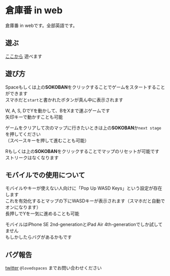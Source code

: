 # 倉庫番 in web
倉庫番 in webです。全部英語です。

## 遊ぶ
[ここから](https://lovespaces.github.io/sokoban_in_web) 遊べます

## 遊び方
Spaceもしくは上の**SOKOBAN**をクリックすることでゲームをスタートすることができます  
スマホだと`start`と書かれたボタンが真ん中に表示されます  

W, A, S, DでYを動かして、BをXまで運ぶゲームです  
矢印キーで動かすことも可能  
  
ゲームをクリアして次のマップに行きたいときは上の**SOKOBAN**か`next stage`を押してください  
（スペースキーを押して進むことも可能）  
  
Rもしくは上の**SOKOBAN**をクリックすることでマップのリセットが可能です  
ストリークはなくなります

## モバイルでの使用について
モバイルやキーが使えない人向けに「Pop Up WASD Keys」という設定が存在します  
これを有効化するとマップの下にWASDキーが表示されます（スマホだと自動でオンになります）  
長押しでYを一気に進めることも可能
  
モバイルはiPhone SE 2nd-generationとiPad Air 4th-generationでしか試してません  
もしかしたらバグがあるかもです

## バグ報告
[twitter](https://twitter.com/lovedspaces) `@lovedspaces` までお問い合わせください
